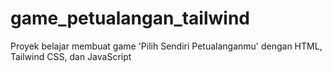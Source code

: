 # game_petualangan_tailwind
Proyek belajar membuat game 'Pilih Sendiri Petualanganmu' dengan HTML, Tailwind CSS, dan JavaScript
